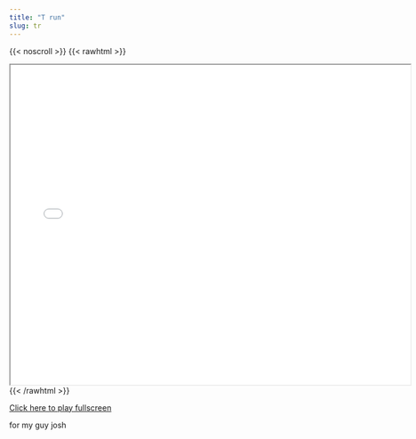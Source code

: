 ```yaml
---
title: "T run"
slug: tr
---
```


{{< noscroll >}}
{{< rawhtml >}}
<iframe width="720" height="576" name="iframe" src="/cjs-garchive/tr/index.html"></iframe>
{{< /rawhtml >}}

[Click here to play fullscreen](/cjs-garchive/tr)

for my guy josh